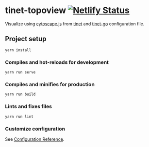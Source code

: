 # tinet-topoview [![Netlify Status](https://api.netlify.com/api/v1/badges/a35371b9-b9c8-4b6f-805f-cd7bb9ac619c/deploy-status)](https://app.netlify.com/sites/tinet-topoview/deploys)

Visualize using [cytoscape.js](https://js.cytoscape.org/) from [tinet](https://github.com/slankdev/tinet) and [tinet-go](https://github.com/ak1ra24/tinet-go) configuration file.

## Project setup

```
yarn install
```

### Compiles and hot-reloads for development

```
yarn run serve
```

### Compiles and minifies for production

```
yarn run build
```

### Lints and fixes files

```
yarn run lint
```

### Customize configuration

See [Configuration Reference](https://cli.vuejs.org/config/).
